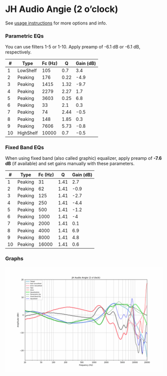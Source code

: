 # JH Audio Angie (2 o’clock)
See [usage instructions](https://github.com/jaakkopasanen/AutoEq#usage) for more options and info.

### Parametric EQs
You can use filters 1-5 or 1-10. Apply preamp of -6.1 dB or -6.1 dB, respectively.

|   # | Type      |   Fc (Hz) |    Q |   Gain (dB) |
|-----|-----------|-----------|------|-------------|
|   1 | LowShelf  |       105 | 0.7  |         3.4 |
|   2 | Peaking   |       176 | 0.22 |        -4.9 |
|   3 | Peaking   |      1415 | 1.32 |        -9.7 |
|   4 | Peaking   |      2279 | 2.27 |         1.7 |
|   5 | Peaking   |      3603 | 0.25 |         6.8 |
|   6 | Peaking   |        33 | 2.1  |         0.3 |
|   7 | Peaking   |        74 | 2.44 |        -0.5 |
|   8 | Peaking   |       148 | 1.85 |         0.3 |
|   9 | Peaking   |      7606 | 5.73 |        -0.8 |
|  10 | HighShelf |     10000 | 0.7  |        -0.5 |

### Fixed Band EQs
When using fixed band (also called graphic) equalizer, apply preamp of **-7.6 dB** (if available) and set gains manually with these parameters.

|   # | Type    |   Fc (Hz) |    Q |   Gain (dB) |
|-----|---------|-----------|------|-------------|
|   1 | Peaking |        31 | 1.41 |         2.7 |
|   2 | Peaking |        62 | 1.41 |        -0.9 |
|   3 | Peaking |       125 | 1.41 |        -2.7 |
|   4 | Peaking |       250 | 1.41 |        -4.4 |
|   5 | Peaking |       500 | 1.41 |        -1.2 |
|   6 | Peaking |      1000 | 1.41 |        -4   |
|   7 | Peaking |      2000 | 1.41 |         0.1 |
|   8 | Peaking |      4000 | 1.41 |         6.9 |
|   9 | Peaking |      8000 | 1.41 |         4.8 |
|  10 | Peaking |     16000 | 1.41 |         0.6 |

### Graphs
![](./JH%20Audio%20Angie%20(2%20o%E2%80%99clock).png)
